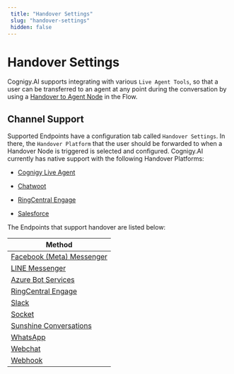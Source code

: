 ```yaml
---
 title: "Handover Settings" 
 slug: "handover-settings" 
 hidden: false 
---
```

# Handover Settings

Cognigy.AI supports integrating with various `Live Agent Tools`,
so that a user can be transferred to an agent at any point during the conversation
by using a [Handover to Agent Node](../flow-nodes/service/handover-to-agent.md) in the Flow.

## Channel Support

<div class="divider"></div>

Supported Endpoints have a configuration tab called `Handover Settings`. In there, the `Handover Platform` that the user should be forwarded to when a Handover Node is triggered is selected and configured. Cognigy.AI currently has native support with the following Handover Platforms:

- [Cognigy Live Agent]({{config.site_url}}ai/handover-providers/live-agent-handover/)

- [Chatwoot]({{config.site_url}}ai/handover-providers/chatwoot-handover/)

- [RingCentral Engage]({{config.site_url}}ai/handover-providers/ringcentralengage-handover/)

- [Salesforce]({{config.site_url}}ai/handover-providers/salesforce-handover/)

The Endpoints that support handover are listed below:

| Method      |
| ----------- | 
| [Facebook (Meta) Messenger]({{config.site_url}}ai/endpoints/facebook-messenger/) | 
| [LINE Messenger]({{config.site_url}}ai/endpoints/line-messenger/) | 
| [Azure Bot Services]({{config.site_url}}ai/endpoints/azure-bot-services/) | 
| [RingCentral Engage]({{config.site_url}}ai/endpoints/ringcentral-engage/) | 
| [Slack]({{config.site_url}}ai/endpoints/slack/) |
| [Socket]({{config.site_url}}ai/endpoints/socketio/)|
| [Sunshine Conversations]({{config.site_url}}ai/endpoints/sunshine-conversations/) |
| [WhatsApp]({{config.site_url}}ai/endpoints/whatsapp/) |
| [Webchat]({{config.site_url}}ai/endpoints/webchat/webchat/) |
| [Webhook]({{config.site_url}}ai/endpoints/webhook/)|